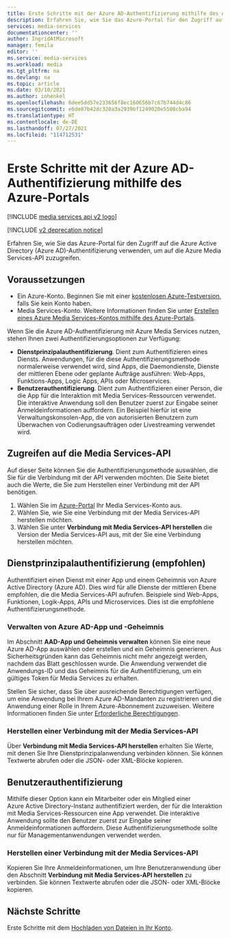 ```yaml
---
title: Erste Schritte mit der Azure AD-Authentifizierung mithilfe des Azure-Portals| Microsoft-Dokumentation
description: Erfahren Sie, wie Sie das Azure-Portal für den Zugriff auf die Azure Active Directory (Azure AD)-Authentifizierung verwenden, um die Azure Media Services-API zu nutzen.
services: media-services
documentationcenter: ''
author: IngridAtMicrosoft
manager: femila
editor: ''
ms.service: media-services
ms.workload: media
ms.tgt_pltfrm: na
ms.devlang: na
ms.topic: article
ms.date: 03/10/2021
ms.author: inhenkel
ms.openlocfilehash: 6dee5dd57e233656f8ec160656b7c67b744d4c86
ms.sourcegitcommit: e6de87b42dc320a3a2939bf1249020e5508cba94
ms.translationtype: HT
ms.contentlocale: de-DE
ms.lasthandoff: 07/27/2021
ms.locfileid: "114712531"
---
```

# <a name="get-started-with-azure-ad-authentication-by-using-the-azure-portal"></a>Erste Schritte mit der Azure AD-Authentifizierung mithilfe des Azure-Portals

[!INCLUDE [media services api v2 logo](./includes/v2-hr.md)]

[!INCLUDE [v2 deprecation notice](../latest/includes/v2-deprecation-notice.md)]

Erfahren Sie, wie Sie das Azure-Portal für den Zugriff auf die Azure Active Directory (Azure AD)-Authentifizierung verwenden, um auf die Azure Media Services-API zuzugreifen.

## <a name="prerequisites"></a>Voraussetzungen

- Ein Azure-Konto. Beginnen Sie mit einer [kostenlosen Azure-Testversion](https://azure.microsoft.com/pricing/free-trial/), falls Sie kein Konto haben. 
- Media Services-Konto. Weitere Informationen finden Sie unter [Erstellen eines Azure Media Services-Kontos mithilfe des Azure-Portals](media-services-portal-create-account.md).

Wenn Sie die Azure AD-Authentifizierung mit Azure Media Services nutzen, stehen Ihnen zwei Authentifizierungsoptionen zur Verfügung:

- **Dienstprinzipalauthentifizierung**. Dient zum Authentifizieren eines Diensts. Anwendungen, für die diese Authentifizierungsmethode normalerweise verwendet wird, sind Apps, die Daemondienste, Dienste der mittleren Ebene oder geplante Aufträge ausführen: Web-Apps, Funktions-Apps, Logic Apps, APIs oder Microservices.
- **Benutzerauthentifizierung**. Dient zum Authentifizieren einer Person, die die App für die Interaktion mit Media Services-Ressourcen verwendet. Die interaktive Anwendung soll den Benutzer zuerst zur Eingabe seiner Anmeldeinformationen auffordern. Ein Beispiel hierfür ist eine Verwaltungskonsolen-App, die von autorisierten Benutzern zum Überwachen von Codierungsaufträgen oder Livestreaming verwendet wird. 

## <a name="access-the-media-services-api"></a>Zugreifen auf die Media Services-API

Auf dieser Seite können Sie die Authentifizierungsmethode auswählen, die Sie für die Verbindung mit der API verwenden möchten. Die Seite bietet auch die Werte, die Sie zum Herstellen einer Verbindung mit der API benötigen.

1. Wählen Sie im [Azure-Portal](https://portal.azure.com/) Ihr Media Services-Konto aus.
2. Wählen Sie, wie Sie eine Verbindung mit der Media Services-API herstellen möchten.
3. Wählen Sie unter **Verbindung mit Media Services-API herstellen** die Version der Media Services-API aus, mit der Sie eine Verbindung herstellen möchten.

## <a name="service-principal-authentication--recommended"></a>Dienstprinzipalauthentifizierung (empfohlen)

Authentifiziert einen Dienst mit einer App und einem Geheimnis von Azure Active Directory (Azure AD). Dies wird für alle Dienste der mittleren Ebene empfohlen, die die Media Services-API aufrufen. Beispiele sind Web-Apps, Funktionen, Logik-Apps, APIs und Microservices. Dies ist die empfohlene Authentifizierungsmethode.

### <a name="manage-your-azure-ad-app-and-secret"></a>Verwalten von Azure AD-App und -Geheimnis

Im Abschnitt **AAD-App und Geheimnis verwalten** können Sie eine neue Azure AD-App auswählen oder erstellen und ein Geheimnis generieren. Aus Sicherheitsgründen kann das Geheimnis nicht mehr angezeigt werden, nachdem das Blatt geschlossen wurde. Die Anwendung verwendet die Anwendungs-ID und das Geheimnis für die Authentifizierung, um ein gültiges Token für Media Services zu erhalten.

Stellen Sie sicher, dass Sie über ausreichende Berechtigungen verfügen, um eine Anwendung bei Ihrem Azure AD-Mandanten zu registrieren und die Anwendung einer Rolle in Ihrem Azure-Abonnement zuzuweisen. Weitere Informationen finden Sie unter [Erforderliche Berechtigungen](../../active-directory/develop/howto-create-service-principal-portal.md#permissions-required-for-registering-an-app).

### <a name="connect-to-media-services-api"></a>Herstellen einer Verbindung mit der Media Services-API

Über **Verbindung mit Media Services-API herstellen** erhalten Sie Werte, mit denen Sie Ihre Dienstprinzipalanwendung verbinden können. Sie können Textwerte abrufen oder die JSON- oder XML-Blöcke kopieren.

## <a name="user-authentication"></a>Benutzerauthentifizierung

Mithilfe dieser Option kann ein Mitarbeiter oder ein Mitglied einer Azure Active Directory-Instanz authentifiziert werden, der für die Interaktion mit Media Services-Ressourcen eine App verwendet. Die interaktive Anwendung sollte den Benutzer zuerst zur Eingabe seiner Anmeldeinformationen auffordern. Diese Authentifizierungsmethode sollte nur für Managementanwendungen verwendet werden.

### <a name="connect-to-media-services-api"></a>Herstellen einer Verbindung mit der Media Services-API

Kopieren Sie Ihre Anmeldeinformationen, um Ihre Benutzeranwendung über den Abschnitt **Verbindung mit Media Services-API herstellen** zu verbinden. Sie können Textwerte abrufen oder die JSON- oder XML-Blöcke kopieren.

## <a name="next-steps"></a>Nächste Schritte

Erste Schritte mit dem [Hochladen von Dateien in Ihr Konto](media-services-portal-upload-files.md).
